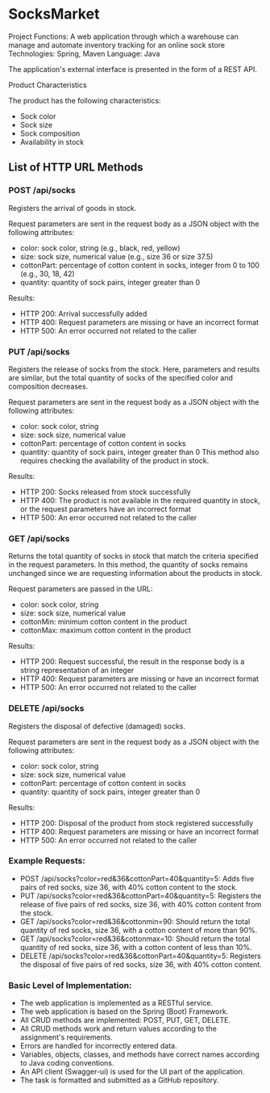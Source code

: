 # SocksMarket

Project Functions: A web application through which a warehouse can manage and automate inventory tracking for an online sock store
Technologies: Spring, Maven
Language: Java

The application's external interface is presented in the form of a REST API.

Product Characteristics

The product has the following characteristics:
* Sock color
* Sock size
* Sock composition
* Availability in stock

## List of HTTP URL Methods

### POST /api/socks
Registers the arrival of goods in stock.

Request parameters are sent in the request body as a JSON object with the following attributes:
* color: sock color, string (e.g., black, red, yellow)
* size: sock size, numerical value (e.g., size 36 or size 37.5)
* cottonPart: percentage of cotton content in socks, integer from 0 to 100 (e.g., 30, 18, 42)
* quantity: quantity of sock pairs, integer greater than 0

Results:
* HTTP 200: Arrival successfully added
* HTTP 400: Request parameters are missing or have an incorrect format
* HTTP 500: An error occurred not related to the caller

### PUT /api/socks
Registers the release of socks from the stock. Here, parameters and results are similar, but the total quantity of socks of the specified color and composition decreases.

Request parameters are sent in the request body as a JSON object with the following attributes:
* color: sock color, string
* size: sock size, numerical value
* cottonPart: percentage of cotton content in socks
* quantity: quantity of sock pairs, integer greater than 0
This method also requires checking the availability of the product in stock.

Results:
* HTTP 200: Socks released from stock successfully
* HTTP 400: The product is not available in the required quantity in stock, or the request parameters have an incorrect format
* HTTP 500: An error occurred not related to the caller

### GET /api/socks
Returns the total quantity of socks in stock that match the criteria specified in the request parameters. In this method, the quantity of socks remains unchanged since we are requesting information about the products in stock.

Request parameters are passed in the URL:
* color: sock color, string
* size: sock size, numerical value
* cottonMin: minimum cotton content in the product
* cottonMax: maximum cotton content in the product

Results:
* HTTP 200: Request successful, the result in the response body is a string representation of an integer
* HTTP 400: Request parameters are missing or have an incorrect format
* HTTP 500: An error occurred not related to the caller

### DELETE /api/socks
Registers the disposal of defective (damaged) socks.

Request parameters are sent in the request body as a JSON object with the following attributes:
* color: sock color, string
* size: sock size, numerical value
* cottonPart: percentage of cotton content in socks
* quantity: quantity of sock pairs, integer greater than 0

Results:
* HTTP 200: Disposal of the product from stock registered successfully
* HTTP 400: Request parameters are missing or have an incorrect format
* HTTP 500: An error occurred not related to the caller

### Example Requests:
* POST /api/socks?color=red&36&cottonPart=40&quantity=5: Adds five pairs of red socks, size 36, with 40% cotton content to the stock.
* PUT /api/socks?color=red&36&cottonPart=40&quantity=5: Registers the release of five pairs of red socks, size 36, with 40% cotton content from the stock.
* GET /api/socks?color=red&36&cottonmin=90: Should return the total quantity of red socks, size 36, with a cotton content of more than 90%.
* GET /api/socks?color=red&36&cottonmax=10: Should return the total quantity of red socks, size 36, with a cotton content of less than 10%.
* DELETE /api/socks?color=red&36&cottonPart=40&quantity=5: Registers the disposal of five pairs of red socks, size 36, with 40% cotton content.

### Basic Level of Implementation:
* The web application is implemented as a RESTful service.
* The web application is based on the Spring (Boot) Framework.
* All CRUD methods are implemented: POST, PUT, GET, DELETE.
* All CRUD methods work and return values according to the assignment's requirements.
* Errors are handled for incorrectly entered data.
* Variables, objects, classes, and methods have correct names according to Java coding conventions.
* An API client (Swagger-ui) is used for the UI part of the application.
* The task is formatted and submitted as a GitHub repository.
